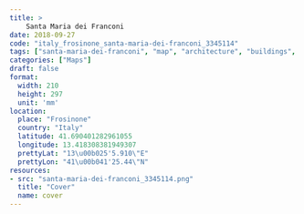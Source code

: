 ```yaml
---
title: > 
    Santa Maria dei Franconi
date: 2018-09-27
code: "italy_frosinone_santa-maria-dei-franconi_3345114"
tags: ["santa-maria-dei-franconi", "map", "architecture", "buildings", "Frosinone", "Italy"]
categories: ["Maps"]
draft: false
format:
  width: 210
  height: 297
  unit: 'mm'
location:
  place: "Frosinone"
  country: "Italy"
  latitude: 41.690401282961055
  longitude: 13.418308381949307
  prettyLat: "13\u00b025'5.910\"E"
  prettyLon: "41\u00b041'25.44\"N"
resources:
- src: "santa-maria-dei-franconi_3345114.png"
  title: "Cover"
  name: cover
---
```

